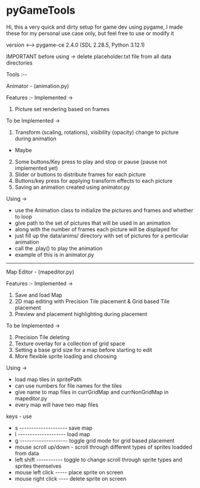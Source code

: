 # pyGameTools
Hi, this a very quick and dirty setup for game dev using pygame,
I made these for my personal use case only, but feel free to use or modify it

version <--> pygame-ce 2.4.0 (SDL 2.28.5, Python 3.12.1)

IMPORTANT before using -> delete placeholder.txt file from all data directories

Tools :--

Animator - (animation.py)

Features :-
Implemented ->
1. Picture set rendering based on frames

To be Implemented ->
1. Transform (scaling, rotations), visibility (opacity) change to picture during animation
- Maybe
2. Some buttons/Key press to play and stop or pause (pause not implemented yet)
3. Slider or buttons to distribute frames for each picture
4. Buttons/key press for applying transform effects to each picture
5. Saving an animation created using animator.py

Using ->
- use the Animation class to initialize the pictures and frames and whether to loop
- give path to the set of pictures that will be used in an animation
- along with the number of frames each picture will be displayed for
- just fill up the data/anims/ directory with set of pictures for a perticular animation
- call the .play() to play the animation
- example of this is in animator.py

------------------------------------------------------------------------------
Map Editor - (mapeditor.py)

Features :-
Implemented ->
1. Save and load Map
2. 2D map editing with Precision Tile placement & Grid based Tile placement
3. Preview and placement highlighting during placement

To be Implemented ->
1. Precision Tile deleting
2. Texture overlay for a collection of grid space
3. Setting a base grid size for a map before starting to edit
4. More flexible sprite loading and choosing

Using ->
- load map tiles in spritePath
- can use numbers for file names for the tiles
- give name to map files in currGridMap and currNonGridMap in mapeditor.py 
- every map will have two map files

keys - use
- s -------------------- save map
- l -------------------- load map
- g -------------------- toggle grid mode for grid based placement
- mouse scroll up/down - scroll through different types of sprites loadded from data
- left shift ----------- toggle to change scroll through sprite types and sprites themselves
- mouse left click ----- place sprite on screen
- mouse right click ---- delete sprite on screen 